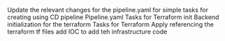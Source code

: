 Update the relevant changes for the pipeline.yaml for simple tasks for creating using CD pipeline
      Pipeline.yaml
          Tasks for Terraform init
              Backend initialization for the terraform
          Tasks for Terraform Apply
              referencing the terraform tf files add IOC to add teh infrastructure code
